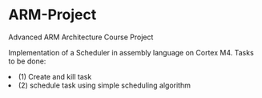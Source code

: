 # ARM-Project
Advanced ARM Architecture Course Project

 Implementation of a Scheduler in assembly language on Cortex M4. Tasks to be done: <br />
 <li>     (1) Create and kill task </li>
 <li>     (2) schedule task using simple scheduling algorithm </li>
